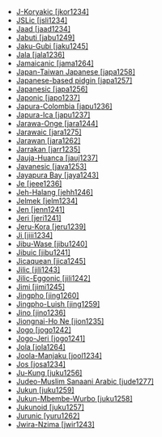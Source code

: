 - [J-Koryakic [jkor1234]](tree/chuk1271/chuk1272/rkor1234/jkor1234/md.ini)
- [JSLic [jsli1234]](tree/sign1238/deaf1237/jsli1234/md.ini)
- [Jaad [jaad1234]](tree/atla1278/nort3146/jaad1234/md.ini)
- [Jabuti [jabu1249]](tree/nucl1710/jabu1249/md.ini)
- [Jaku-Gubi [jaku1245]](tree/atla1278/volt1241/benu1247/bant1294/sout3152/jara1262/nige1254/jaku1245/md.ini)
- [Jala [jala1236]](tree/gunw1250/jala1236/md.ini)
- [Jamaicanic [jama1264]](tree/indo1319/clas1257/germ1287/nort3152/west2793/nort3175/angl1264/angl1265/late1254/merc1242/macr1271/guin1259/cari1284/west2854/jama1264/md.ini)
- [Japan-Taiwan Japanese [japa1258]](tree/japo1237/japa1256/japa1258/md.ini)
- [Japanese-based pidgin [japa1257]](tree/pidg1258/japa1257/md.ini)
- [Japanesic [japa1256]](tree/japo1237/japa1256/md.ini)
- [Japonic [japo1237]](tree/japo1237/md.ini)
- [Japura-Colombia [japu1236]](tree/araw1281/japu1236/md.ini)
- [Japura-Ica [japu1237]](tree/araw1281/japu1236/icaa1241/japu1237/md.ini)
- [Jarawa-Onge [jara1244]](tree/jara1244/md.ini)
- [Jarawaic [jara1275]](tree/atla1278/volt1241/benu1247/bant1294/sout3152/jara1262/nige1254/jara1275/md.ini)
- [Jarawan [jara1262]](tree/atla1278/volt1241/benu1247/bant1294/sout3152/jara1262/md.ini)
- [Jarrakan [jarr1235]](tree/jarr1235/md.ini)
- [Jauja-Huanca [jauj1237]](tree/quec1387/quec1386/cent2141/jauj1237/md.ini)
- [Javanesic [java1253]](tree/aust1307/mala1545/java1253/md.ini)
- [Jayapura Bay [jaya1243]](tree/aust1307/mala1545/east2712/ocea1241/west2818/nort3206/sarm1241/jaya1243/md.ini)
- [Je [jeee1236]](tree/nucl1710/jeee1236/md.ini)
- [Jeh-Halang [jehh1246]](tree/aust1305/bahn1264/nort3150/jehh1244/jehh1246/md.ini)
- [Jelmek [jelm1234]](tree/bula1259/jelm1234/md.ini)
- [Jen [jenn1241]](tree/atla1278/volt1241/nort3149/came1255/bikw1235/sout3355/jenn1241/md.ini)
- [Jeri [jeri1241]](tree/mand1469/west2780/mand1431/cent2047/mand1432/jogo1241/jeri1241/md.ini)
- [Jeru-Kora [jeru1239]](tree/grea1241/nort3276/nort2678/jeru1239/md.ini)
- [Ji [jiii1234]](tree/atla1278/volt1241/benu1247/bant1294/sout3152/yemn1234/jiii1234/md.ini)
- [Jibu-Wase [jibu1240]](tree/atla1278/volt1241/benu1247/juku1257/cent2241/juku1258/juku1259/jibu1240/md.ini)
- [Jibuic [jibu1241]](tree/atla1278/volt1241/benu1247/juku1257/cent2241/juku1258/juku1259/jibu1240/jibu1241/md.ini)
- [Jicaquean [jica1245]](tree/jica1245/md.ini)
- [Jilic [jili1243]](tree/atla1278/volt1241/benu1247/benu1248/alum1249/jili1242/jili1243/md.ini)
- [Jilic-Eggonic [jili1242]](tree/atla1278/volt1241/benu1247/benu1248/alum1249/jili1242/md.ini)
- [Jimi [jimi1245]](tree/nucl1709/cent2120/jimi1245/md.ini)
- [Jingpho [jing1260]](tree/sino1245/brah1260/jing1259/jing1260/md.ini)
- [Jingpho-Luish [jing1259]](tree/sino1245/brah1260/jing1259/md.ini)
- [Jino [jino1236]](tree/sino1245/burm1265/lolo1265/lolo1267/hani1249/jino1236/md.ini)
- [Jiongnai-Ho Ne [jion1235]](tree/hmon1336/hmon1337/nucl1714/jion1235/md.ini)
- [Jogo [jogo1242]](tree/mand1469/west2780/mand1431/cent2047/mand1432/jogo1241/jogo1242/md.ini)
- [Jogo-Jeri [jogo1241]](tree/mand1469/west2780/mand1431/cent2047/mand1432/jogo1241/md.ini)
- [Jola [jola1264]](tree/atla1278/nort3146/cent2230/bakk1238/jool1234/jola1264/md.ini)
- [Joola-Manjaku [jool1234]](tree/atla1278/nort3146/cent2230/bakk1238/jool1234/md.ini)
- [Jos [josa1234]](tree/atla1278/volt1241/benu1247/kain1275/cent2242/basa1288/east2404/josa1234/md.ini)
- [Ju-Kung [juku1256]](tree/kxaa1236/juku1256/md.ini)
- [Judeo-Muslim Sanaani Arabic [jude1277]](tree/afro1255/semi1276/west2786/cent2236/arab1394/arab1395/arab1393/jude1277/md.ini)
- [Jukun [juku1259]](tree/atla1278/volt1241/benu1247/juku1257/cent2241/juku1258/juku1259/md.ini)
- [Jukun-Mbembe-Wurbo [juku1258]](tree/atla1278/volt1241/benu1247/juku1257/cent2241/juku1258/md.ini)
- [Jukunoid [juku1257]](tree/atla1278/volt1241/benu1247/juku1257/md.ini)
- [Jurunic [yuru1262]](tree/tupi1275/east2909/yuru1262/md.ini)
- [Jwira-Nzima [jwir1243]](tree/atla1278/volt1241/kwav1236/nyoa1234/poto1254/tano1248/cent2262/biaa1238/sout2779/jwir1243/md.ini)
